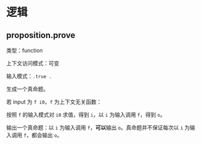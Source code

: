 # 逻辑

## proposition.prove

类型：function

上下文访问模式：可变

输入模式：`.true .`

生成一个真命题。

若 input 为 `f i0`，`f` 为上下文无关函数：

按照 `f` 的输入模式对 `i0` 求值，得到 `i`，以 `i` 为输入调用 `f`，得到 `o`。

输出一个真命题：以 `i` 为输入调用 `f`，**可以**输出 `o`。真命题并不保证每次以 `i` 为输入调用 `f`，都会输出 `o`。
